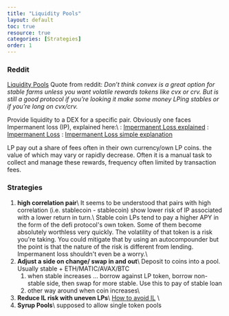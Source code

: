 ```yaml
---
title: "Liquidity Pools"
layout: default
toc: true
resource: true
categories: [Strategies]
order: 1
---
```

### Reddit
[Liquidity Pools](https://www.reddit.com/r/CryptoCurrency/comments/mfk2oi/defi_explained_liquidity_pools/ "Source on  reddit")
Quote from reddit: *Don’t think convex is a great option for stable farms unless you want volatile rewards tokens like cvx or crv. But is still a good protocol if you’re looking it make some money LPing stables or if you’re long on cvx/crv.*


Provide liquidity to a DEX for a specific pair. Obviously one faces Impermanent loss (IP), explained here:\\
: [Impermanent Loss explained](https://finematics.com/impermanent-loss-explained/)
: [Impermanent Loss](https://3commas.io/academy/articles/impermanent-loss-explained)
: [Impermanent Loss simple explanation](https://3commas.io/academy/articles/impermanent-loss-explained)

LP pay out a share of fees often in their own currency/own LP coins.  the value of which may vary or rapidly decrease. Often it is a manual task to collect and manage these rewards, frequency often limited by transaction fees.

###  Strategies
1. **high correlation pair**\\
It seems to be understood that pairs with high correlation (i.e. stablecoin - stablecoin) show lower risk of IP associated with a lower return in turn.\\
Stable coin LPs tend to pay a higher APY in the form of the defi protocol's own token. Some of them become absolutely worthless very quickly. The volatility of that token is a risk you're taking. You could mitigate that by using an autocompounder but the point is that the nature of the risk is different from lending. Impermanent loss shouldn't even be a worry.\\
2. **Adjust a side on change/ swap in and out**\\
Deposit to coins into a pool. Usually stable + ETH/MATIC/AVAX/BTC
    1. when stable increases … borrow against LP token, borrow non-stable side, then swap for more stable. Use this to pay of stable loan
    2. other way around when coin increases\\
3. **Reduce IL risk with uneven LPs**\\
  [How to avoid IL](https://newsletter.banklesshq.com/p/how-to-avoid-impermanent-loss) \\
4. **Syrup Pools**\\
    supposed to allow single token pools
